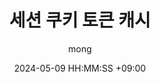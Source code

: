 ---
title: 세션 쿠키 토큰 캐시
author: mong
date: 2024-05-09 HH:MM:SS +09:00
categories: [Web, Authentication & Security]
tags:
  [
    Web,
    Autentication,
    Security,
    jwt,
    session,
    cookies,
    tokens,
    cache
  ]
---